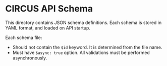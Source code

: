 CIRCUS API Schema
=================

This directory contains JSON schema definitions.
Each schema is stored in YAML format, and loaded on API startup.

Each schema file:

- Should not contain the `$id` keyword. It is determined from the file name.
- Must have `$async: true` option. All validations must be performed asynchronously.

